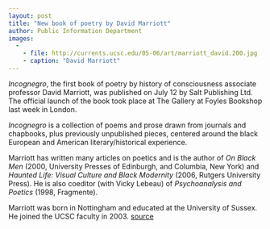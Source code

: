 ```yaml
---
layout: post
title: "New book of poetry by David Marriott"
author: Public Information Department
images:
  -
    - file: http://currents.ucsc.edu/05-06/art/marriott_david.200.jpg
    - caption: "David Marriott"
---
```


_Incognegro_, the first book of poetry by history of consciousness associate professor David Marriott, was published on July 12 by Salt Publishing Ltd. The official launch of the book took place at The Gallery at Foyles Bookshop last week in London.

_Incognegro_ is a collection of poems and prose drawn from journals and chapbooks, plus previously unpublished pieces, centered around the black European and American literary/historical experience.

Marriott has written many articles on poetics and is the author of _On Black Men_ (2000, University Presses of Edinburgh, and Columbia, New York) and _Haunted Life: Visual Culture and Black Modernity_ (2006, Rutgers University Press). He is also coeditor (with Vicky Lebeau) of _Psychoanalysis and Poetics_ (1998, Fragmente).

Marriott was born in Nottingham and educated at the University of Sussex. He joined the UCSC faculty in 2003.
[source](http://www1.ucsc.edu/currents/05-06/06-19/marriott.asp "Permalink to marriott")
